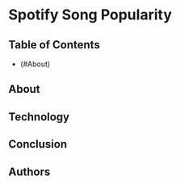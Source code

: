 # Spotify Song Popularity

## Table of Contents
* (#About)

## About

## Technology

## Conclusion

## Authors
